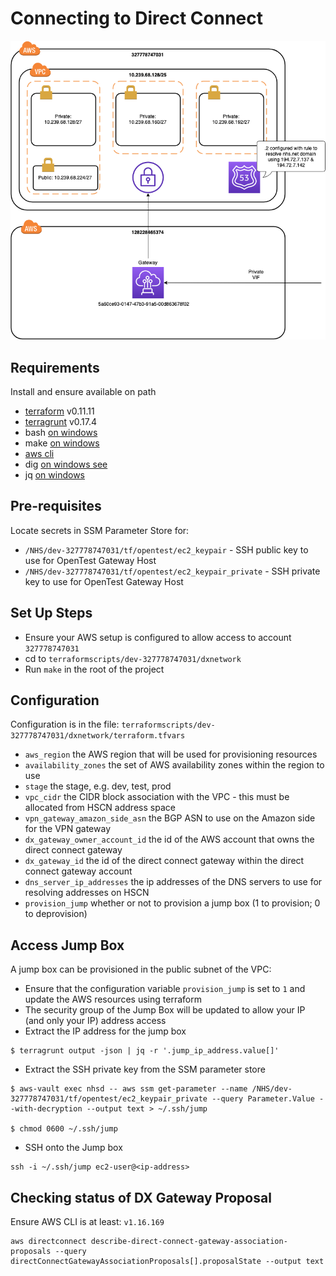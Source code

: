 # Connecting to Direct Connect

![Diagram of VPC using Direct Connect](./PRM_DX_Connection.png "Direct Connect Gateway on VPC")

## Requirements
Install and ensure available on path
- [terraform](https://www.terraform.io/) v0.11.11
- [terragrunt](https://github.com/gruntwork-io/terragrunt#install-terragrunt) v0.17.4
- bash [on windows](https://gitforwindows.org/)
- make [on windows](https://sourceforge.net/projects/ezwinports/files/make-4.2.1-without-guile-w32-bin.zip/download)
- [aws cli](https://docs.aws.amazon.com/cli/latest/userguide/cli-chap-install.html)
- dig [on windows see](https://support.pdq.com/knowledge-base/1757-install-binds-dig-domain-information-groper-program)
- jq [on windows](https://github.com/stedolan/jq/releases/download/jq-1.6/jq-win64.exe)

## Pre-requisites
Locate secrets in SSM Parameter Store for:
- `/NHS/dev-327778747031/tf/opentest/ec2_keypair` - SSH public key to use for OpenTest Gateway Host
- `/NHS/dev-327778747031/tf/opentest/ec2_keypair_private` - SSH private key to use for OpenTest Gateway Host

## Set Up Steps
- Ensure your AWS setup is configured to allow access to account `327778747031`
- cd to ```terraformscripts/dev-327778747031/dxnetwork```
- Run `make` in the root of the project

## Configuration
Configuration is in the file: `terraformscripts/dev-327778747031/dxnetwork/terraform.tfvars`
- `aws_region` the AWS region that will be used for provisioning resources
- `availability_zones` the set of AWS availability zones within the region to use
- `stage` the stage, e.g. dev, test, prod
- `vpc_cidr` the CIDR block association with the VPC - this must be allocated from HSCN address space
- `vpn_gateway_amazon_side_asn` the BGP ASN to use on the Amazon side for the VPN gateway
- `dx_gateway_owner_account_id` the id of the AWS account that owns the direct connect gateway
- `dx_gateway_id` the id of the direct connect gateway within the direct connect gateway account
- `dns_server_ip_addresses` the ip addresses of the DNS servers to use for resolving addresses on HSCN
- `provision_jump` whether or not to provision a jump box (1 to provision; 0 to deprovision)

## Access Jump Box
A jump box can be provisioned in the public subnet of the VPC:
- Ensure that the configuration variable `provision_jump` is set to `1` and update the AWS resources using terraform
- The security group of the Jump Box will be updated to allow your IP (and only your IP) address access
- Extract the IP address for the jump box

```
$ terragrunt output -json | jq -r '.jump_ip_address.value[]'
```

- Extract the SSH private key from the SSM parameter store

```
$ aws-vault exec nhsd -- aws ssm get-parameter --name /NHS/dev-327778747031/tf/opentest/ec2_keypair_private --query Parameter.Value --with-decryption --output text > ~/.ssh/jump

$ chmod 0600 ~/.ssh/jump
```

- SSH onto the Jump box

```
ssh -i ~/.ssh/jump ec2-user@<ip-address>
```

## Checking status of DX Gateway Proposal

Ensure AWS CLI is at least: `v1.16.169`

```
aws directconnect describe-direct-connect-gateway-association-proposals --query directConnectGatewayAssociationProposals[].proposalState --output text
```
